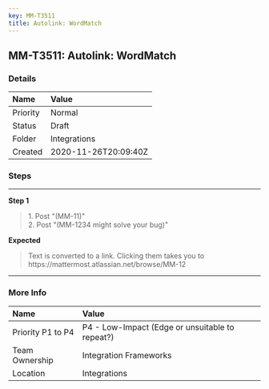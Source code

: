 ```yaml
---
key: MM-T3511
title: Autolink: WordMatch
---
```


## MM-T3511: Autolink: WordMatch

### Details

| Name     | Value                |
| :------- | :------------------- |
| Priority | Normal               |
| Status   | Draft                |
| Folder   | Integrations         |
| Created  | 2020-11-26T20:09:40Z |

### Steps

<hr/>

**Step 1**

> <article>1. Post &quot;(MM-11)&quot;<br />2. Post &quot;(MM-1234 might solve your bug)&quot;</article>

**Expected**

> <article>Text is converted to a link. Clicking them takes you to https://mattermost.atlassian.net/browse/MM-12</article>

<hr/>

### More Info

| Name              | Value                                           |
| :---------------- | :---------------------------------------------- |
| Priority P1 to P4 | P4 - Low-Impact (Edge or unsuitable to repeat?) |
| Team Ownership    | Integration Frameworks                          |
| Location          | Integrations                                    |

